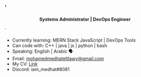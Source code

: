 ### '<h4 align="center">Systems Administrator | DevOps Engineer</h4>`

* Currently learning: MERN Stack JavaScript | DevOps Tools
* Can code with: C++ | java | js | python | bash 
* Speaking: English | Arabic 🗣️
* Email: mohamedmedhateltlawy@gmail.com
* My CV: [Link](https://drive.google.com/file/d/1WiHS-RJDSrvsY_GZJlQH-Imco33E1Oh2/view?usp=sharing)
* Discord: iam_medhat#8081